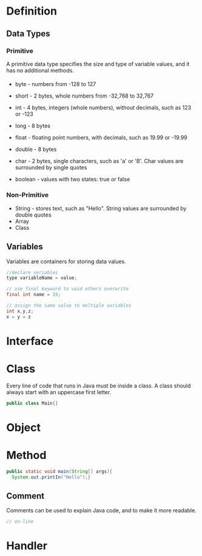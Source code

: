 # Definition

## Data Types

### Primitive
A primitive data type specifies the size and type of variable values, and it has no additional methods.
#### 
- byte - numbers from -128 to 127
- short - 2 bytes, whole numbers from -32,768 to 32,767
- int - 4 bytes, integers (whole numbers), without decimals, such as 123 or -123
- long - 8 bytes

- float - floating point numbers, with decimals, such as 19.99 or -19.99
- double - 8 bytes


- char - 2 bytes, single characters, such as 'a' or 'B'. Char values are surrounded by single quotes

- boolean - values with two states: true or false

### Non-Primitive
- String - stores text, such as "Hello". String values are surrounded by double quotes
- Array
- Class

## Variables
Variables are containers for storing data values.
```java
//declare veriables
type variableName = value;

// use final keyword to void others overwrite
final int name = 15;

// assign the same value to multiple variables
int x,y,z;
x = y = z

```




# Interface


# Class
Every line of code that runs in Java must be inside a class.  A class should always start with an uppercase first letter.
```java
public class Main{}
```

# Object

# Method

```java
public static void main(String[] args){
  System.out.printIn("Hello");}

```
## Comment
Comments can be used to explain Java code, and to make it more readable.
```java
// on-line
```

# Handler

